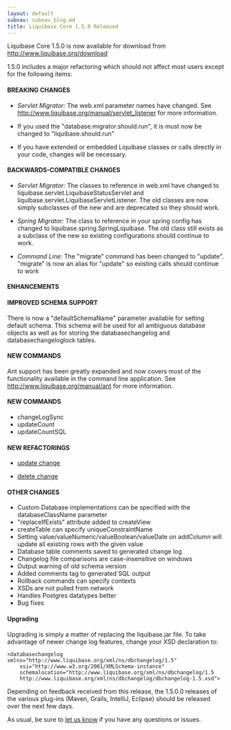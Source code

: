 ```yaml
---
layout: default
subnav: subnav_blog.md
title: Liquibase Core 1.5.0 Released
---
```

Liquibase Core 1.5.0 is now available for download from <a href="http://www.liquibase.org/download">http://www.liquibase.org/download</a>

1.5.0 includes a major refactoring which should not affect most users except for the following items:

#### BREAKING CHANGES



- *Servlet Migrator:* The web.xml parameter names have changed.  See <a href="http://www.liquibase.org/manual/servlet_listener">http://www.liquibase.org/manual/servlet_listener</a> for more information.

- If you used the "database.migrator.should.run", it is must now be changed to "liquibase.should.run"

- If you have extended or embedded Liquibase classes or calls directly in your code, changes will be necessary.



#### BACKWARDS-COMPATIBLE CHANGES



- *Servlet Migrator:* The classes to reference in web.xml have changed to liquibase.servlet.LiquibaseStatusServlet and liquibase.servlet.LiquibaseServletListener.  The old classes are now simply subclasses of the new and are deprecated so they should work.

- *Spring Migrator:* The class to reference in your spring config has changed to liquibase.spring.SpringLiquibase.  The old class still exists as a subclass of the new so existing configurations should continue to work.

- *Command Line:* The "migrate" command has been changed to "update".
"migrate" is now an alias for "update" so existing calls should continue to work


#### ENHANCEMENTS


#### IMPROVED SCHEMA SUPPORT
There is now a "defaultSchemaName" parameter available for setting default schema.  This schema will be used for all ambiguous database objects as well as for storing the databasechangelog and databasechangeloglock tables.

#### NEW COMMANDS
Ant support has been greatly expanded and now covers most of the functionality available in the command line application.  See <a href="http://www.liquibase.org/manual/ant">http://www.liquibase.org/manual/ant</a> for more information.

#### NEW COMMANDS



- changeLogSync
- updateCount
- updateCountSQL

#### NEW REFACTORINGS



- <a href="http://www.liquibase.org/manual/update_data">update change</a>

- <a href="http://www.liquibase.org/manual/delete_data">delete change</a>



#### OTHER CHANGES





- Custom Database implementations can be specified with the databaseClassName parameter
- "replaceIfExists" attribute added to createView
- createTable can specify uniqueConstraintName
- Setting value/valueNumeric/valueBoolean/valueDate on addColumn will update all existing rows with the given value
- Database table comments saved to generated change log
- Changelog file comparisons are case-insensitive on windows
- Output warning of old schema version
- Added comments tag to generated SQL output
- Rollback commands can specify contexts
- XSDs are not pulled from network
- Handles Postgres datatypes better
- Bug fixes



#### Upgrading

Upgrading is simply a matter of replacing the liquibase.jar file. To take advantage of newer change log features, change your XSD declaration to:

    <databasechangelog xmlns="http://www.liquibase.org/xml/ns/dbchangelog/1.5"
        xsi="http://www.w3.org/2001/XMLSchema-instance"
        schemalocation="http://www.liquibase.org/xml/ns/dbchangelog/1.5
        http://www.liquibase.org/xml/ns/dbchangelog/dbchangelog-1.5.xsd">

Depending on feedback received from this release, the 1.5.0.0 releases of the various plug-ins (Maven, Grails, IntelliJ, Eclipse) should be released over the next few days.

As usual, be sure to <a href="http://www.liquibase.org/community">let us know</a> if you have any questions or issues.

